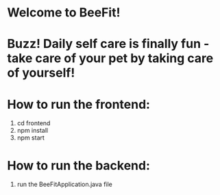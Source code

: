 # Welcome to BeeFit!
# Buzz! Daily self care is finally fun - take care of your pet by taking care of yourself!

# How to run the frontend:
1. cd frontend
2. npm install
3. npm start

# How to run the backend:
1. run the BeeFitApplication.java file
